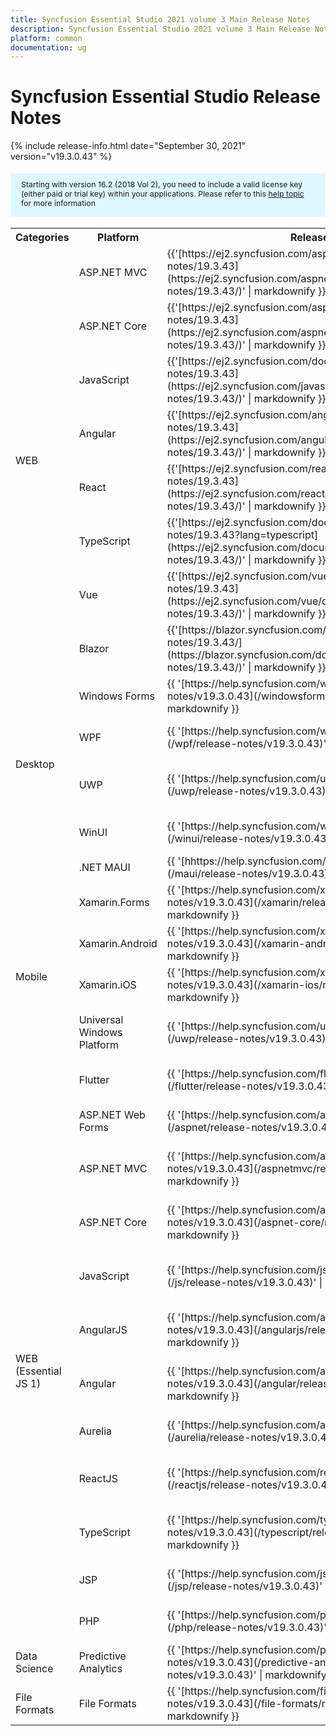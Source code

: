 ```yaml
---
title: Syncfusion Essential Studio 2021 volume 3 Main Release Notes  
description: Syncfusion Essential Studio 2021 volume 3 Main Release Notes  
platform: common
documentation: ug
---
```


# Syncfusion Essential Studio  Release Notes  

{% include release-info.html date="September 30, 2021"   version="v19.3.0.43" %} 

<style>
#license {
    font-size: .88em!important;
margin-top: 1.5em;     margin-bottom: 1.5em;
    background-color: #def8ff;
    padding: 10px 17px 14px;
}
</style>

<div id="license">
Starting with version 16.2 (2018 Vol 2), you need to include a valid license key (either paid or trial key) within your applications. 
Please refer to this <a href="/common/essential-studio/licensing/license-key">help topic</a> for more information 
</div>



<table>
<tr>
<th>
Categories</th><th>
Platform</th><th>
Release Notes</th><th>
Read Me</th></tr>
<tr>
<td rowspan="8">
WEB 
</td>
<td>
ASP.NET MVC
</td>
<td>{{'[https://ej2.syncfusion.com/aspnetmvc/documentation/release-notes/19.3.43](https://ej2.syncfusion.com/aspnetmvc/documentation/release-notes/19.3.43/)' | markdownify }}
</td>
<td>{{'[http://files2.syncfusion.com/Installs/v19.3.0.43/ReadMe/web/ASPMVC.html](http://files2.syncfusion.com/Installs/v19.3.0.43/ReadMe/web/ASPMVC.html)' | markdownify }}
</td>
</tr>
<tr>
<td>
ASP.NET Core	
</td>
<td>{{'[https://ej2.syncfusion.com/aspnetcore/documentation/release-notes/19.3.43](https://ej2.syncfusion.com/aspnetcore/documentation/release-notes/19.3.43/)' | markdownify }}
</td>
<td>{{'[http://files2.syncfusion.com/Installs/v19.3.0.43/ReadMe/web/ASPNETCORE.html](http://files2.syncfusion.com/Installs/v19.3.0.43/ReadMe/web/ASPNETCORE.html)' | markdownify }}
</td>
</tr>
<tr>
<td>
JavaScript
</td>
<td>{{'[https://ej2.syncfusion.com/documentation/release-notes/19.3.43](https://ej2.syncfusion.com/javascript/documentation/release-notes/19.3.43/)' | markdownify }}
</td>
<td>{{'[http://files2.syncfusion.com/Installs/v19.3.0.43/ReadMe/web/JavaScript.html](http://files2.syncfusion.com/Installs/v19.3.0.43/ReadMe/web/JavaScript.html)' | markdownify }}
</td>
</tr>
<tr>
<td>
Angular
</td>
<td>{{'[https://ej2.syncfusion.com/angular/documentation/release-notes/19.3.43](https://ej2.syncfusion.com/angular/documentation/release-notes/19.3.43/)' | markdownify }}
</td>
<td>{{'[http://files2.syncfusion.com/Installs/v19.3.0.43/ReadMe/web/Angular.html](http://files2.syncfusion.com/Installs/v19.3.0.43/ReadMe/web/Angular.html)' | markdownify }}
</td>
</tr>
<tr>
<td>
React
</td>
<td>{{'[https://ej2.syncfusion.com/react/documentation/release-notes/19.3.43](https://ej2.syncfusion.com/react/documentation/release-notes/19.3.43/)' | markdownify }}
</td>
<td>{{'[http://files2.syncfusion.com/Installs/v19.3.0.43/ReadMe/web/React.html](http://files2.syncfusion.com/Installs/v19.3.0.43/ReadMe/web/React.html)' | markdownify }}
</td>
</tr>
<tr>
<td>
TypeScript
</td>
<td>{{'[https://ej2.syncfusion.com/documentation/release-notes/19.3.43?lang=typescript](https://ej2.syncfusion.com/documentation/release-notes/19.3.43/)' | markdownify }}
</td>
<td>{{'[http://files2.syncfusion.com/Installs/v19.3.0.43/ReadMe/web/TypeScript.html](http://files2.syncfusion.com/Installs/v19.3.0.43/ReadMe/web/TypeScript.html)' | markdownify }}
</td>
</tr>
<tr>
<td>
Vue
</td>
<td>{{'[https://ej2.syncfusion.com/vue/documentation/release-notes/19.3.43](https://ej2.syncfusion.com/vue/documentation/release-notes/19.3.43/)' | markdownify }}
</td>
<td>{{'[http://files2.syncfusion.com/Installs/v19.3.0.43/ReadMe/web/Vue.html](http://files2.syncfusion.com/Installs/v19.3.0.43/ReadMe/web/Vue.html)' | markdownify }}
</td>
</tr>
<tr>
<td>
Blazor
</td>
<td>{{'[https://blazor.syncfusion.com/documentation/release-notes/19.3.43/](https://blazor.syncfusion.com/documentation/release-notes/19.3.43/)' | markdownify }}
</td>
<td>{{'[http://files2.syncfusion.com/Installs/v19.3.0.43/ReadMe/web/Blazor.html](http://files2.syncfusion.com/Installs/v19.3.0.43/ReadMe/web/Blazor.html)' | markdownify }}
</td>
</tr>
<tr>
<td rowspan="4">
Desktop
</td>
<td>
Windows Forms
</td>
<td>{{ '[https://help.syncfusion.com/windowsforms/release-notes/v19.3.0.43](/windowsforms/release-notes/v19.3.0.43)' | markdownify }}
</td>
<td>{{ '[http://files2.syncfusion.com/Installs/v19.3.0.43/ReadMe/WindowsForms.html](http://files2.syncfusion.com/Installs/v19.3.0.43/ReadMe/WindowsForms.html)' | markdownify }}
</td>
</tr>
<tr>
<td>
WPF
</td>
<td>{{ '[https://help.syncfusion.com/wpf/release-notes/v19.3.0.43](/wpf/release-notes/v19.3.0.43)' | markdownify }}
</td>
<td>{{ '[http://files2.syncfusion.com/Installs/v19.3.0.43/ReadMe/WPF.html](http://files2.syncfusion.com/Installs/v19.3.0.43/ReadMe/WPF.html)' | markdownify }}
</td>
</tr>
<tr>
<td>
UWP
</td>
<td>{{ '[https://help.syncfusion.com/uwp/release-notes/v19.3.0.43](/uwp/release-notes/v19.3.0.43)' | markdownify }}
</td>
<td>{{ '[http://files2.syncfusion.com/Installs/v19.3.0.43/ReadMe/UniversalWindows.html](http://files2.syncfusion.com/Installs/v19.3.0.43/ReadMe/UniversalWindows.html)' | markdownify }}
</td>
</tr>
<tr>
<td>
WinUI
</td>
<td>{{ '[https://help.syncfusion.com/winui/release-notes/v19.3.0.43](/winui/release-notes/v19.3.0.43)' | markdownify }}
</td>
<td>{{ '[http://files2.syncfusion.com/Installs/v19.3.0.43/ReadMe/WinUI.html](http://files2.syncfusion.com/Installs/v19.3.0.43/ReadMe/WinUI.html)' | markdownify }}
</td>
</tr>
<tr>
<td rowspan="6">
Mobile
</td>
<td>
.NET MAUI
</td>
<td>{{ '[hhttps://help.syncfusion.com/maui/release-notes/v19.3.0.43](/maui/release-notes/v19.3.0.43)' | markdownify }}
</td>
<td>
</td>
</tr>
<tr>
<td>
Xamarin.Forms
</td>
<td>{{ '[https://help.syncfusion.com/xamarin/release-notes/v19.3.0.43](/xamarin/release-notes/v19.3.0.43)' | markdownify }}
</td>
<td>{{ '[http://files2.syncfusion.com/Installs/v19.3.0.43/ReadMe/Xamarin_Forms.html](http://files2.syncfusion.com/Installs/v19.3.0.43/ReadMe/Xamarin_Forms.html)' | markdownify }}
</td>
<tr>
<td>
Xamarin.Android
</td>
<td>{{ '[https://help.syncfusion.com/xamarin-android/release-notes/v19.3.0.43](/xamarin-android/release-notes/v19.3.0.43)' | markdownify }}
</td>
<td>{{ '[http://files2.syncfusion.com/Installs/v19.3.0.43/ReadMe/Xamarin_Forms.html](http://files2.syncfusion.com/Installs/v19.3.0.43/ReadMe/Xamarin_Forms.html)' | markdownify }}
</td>
</tr>
<tr>
<td>
Xamarin.iOS
</td>
<td>{{ '[https://help.syncfusion.com/xamarin-ios/release-notes/v19.3.0.43](/xamarin-ios/release-notes/v19.3.0.43)' | markdownify }}
</td>
<td>{{ '[http://files2.syncfusion.com/Installs/v19.3.0.43/ReadMe/Xamarin_Forms.html](http://files2.syncfusion.com/Installs/v19.3.0.43/ReadMe/Xamarin_Forms.html)' | markdownify }}
</td>
</tr>
<tr>
<td>
Universal Windows Platform
</td>
<td>{{ '[https://help.syncfusion.com/uwp/release-notes/v19.3.0.43](/uwp/release-notes/v19.3.0.43)' | markdownify }}
</td>
<td>{{ '[http://files2.syncfusion.com/Installs/v19.3.0.43/ReadMe/UniversalWindows.html](http://files2.syncfusion.com/Installs/v19.3.0.43/ReadMe/UniversalWindows.html)' | markdownify }}
</td>
</tr>
<tr>
<td>
Flutter
</td>
<td>{{ '[https://help.syncfusion.com/flutter/release-notes/v19.3.0.43](/flutter/release-notes/v19.3.0.43)' | markdownify }}
</td>
<td>{{ '[http://files2.syncfusion.com/Installs/v19.3.0.43/ReadMe/Flutter.html](http://files2.syncfusion.com/Installs/v19.3.0.43/ReadMe/Flutter.html)' | markdownify }}
</td>
</tr>
<tr>
<td rowspan="11">
WEB (Essential JS 1)
</td>
<td>
ASP.NET Web Forms
</td>
<td>{{ '[https://help.syncfusion.com/aspnet/release-notes/v19.3.0.43](/aspnet/release-notes/v19.3.0.43)' | markdownify }}
</td>
<td>{{ '[http://files2.syncfusion.com/Installs/v19.3.0.43/ReadMe/essential-js1/ASP.html](http://files2.syncfusion.com/Installs/v19.3.0.43/ReadMe/essential-js1/ASP.html)' | markdownify }}
</td>
</tr>
<tr>
<td>
ASP.NET MVC
</td>
<td>{{ '[https://help.syncfusion.com/aspnetmvc/release-notes/v19.3.0.43](/aspnetmvc/release-notes/v19.3.0.43)' | markdownify }}
</td>
<td>{{ '[http://files2.syncfusion.com/Installs/v19.3.0.43/ReadMe/essential-js1/ASPMVC.html](http://files2.syncfusion.com/Installs/v19.3.0.43/ReadMe/essential-js1/ASPMVC.html)' | markdownify }}
</td>
</tr>
<tr>
<td>
ASP.NET Core
</td>
<td>{{ '[https://help.syncfusion.com/aspnet-core/release-notes/v19.3.0.43](/aspnet-core/release-notes/v19.3.0.43)' | markdownify }}
</td>
<td>
{{ '[http://files2.syncfusion.com/Installs/v19.3.0.43/ReadMe/essential-js1/ASPNETCORE.html](http://files2.syncfusion.com/Installs/v19.3.0.43/ReadMe/essential-js1/ASPNETCORE.html)' | markdownify }}
</td>
</tr>
<tr>
<td>
JavaScript
</td>
<td>{{ '[https://help.syncfusion.com/js/release-notes/v19.3.0.43](/js/release-notes/v19.3.0.43)' | markdownify }}
</td>
<td>{{ '[http://files2.syncfusion.com/Installs/v19.3.0.43/ReadMe/essential-js1/JavaScript.html](http://files2.syncfusion.com/Installs/v19.3.0.43/ReadMe/essential-js1/JavaScript.html)' | markdownify }}
</td>
</tr>
<tr>
<td>
AngularJS
</td>
<td>{{ '[https://help.syncfusion.com/angularjs/release-notes/v19.3.0.43](/angularjs/release-notes/v19.3.0.43)' | markdownify }}
</td>
<td>{{ '[http://files2.syncfusion.com/Installs/v19.3.0.43/ReadMe/essential-js1/AngularJS.html](http://files2.syncfusion.com/Installs/v19.3.0.43/ReadMe/essential-js1/AngularJS.html)' | markdownify }}
</td>
</tr>
<tr>
<td>
Angular
</td>
<td>{{ '[https://help.syncfusion.com/angular/release-notes/v19.3.0.43](/angular/release-notes/v19.3.0.43)' | markdownify }}
</td>
<td>{{ '[http://files2.syncfusion.com/Installs/v19.3.0.43/ReadMe/essential-js1/Angular.html](http://files2.syncfusion.com/Installs/v19.3.0.43/ReadMe/essential-js1/Angular.html)' | markdownify }}
</td>
</tr>
<tr>
<td>
Aurelia
</td>
<td>{{ '[https://help.syncfusion.com/aurelia/release-notes/v19.3.0.43](/aurelia/release-notes/v19.3.0.43)' | markdownify }}
</td>
<td>{{ '[http://files2.syncfusion.com/Installs/v19.3.0.43/ReadMe/essential-js1/Aurelia.html](http://files2.syncfusion.com/Installs/v19.3.0.43/ReadMe/essential-js1/Aurelia.html)' | markdownify }}
</td>
</tr>
<tr>
<td>
ReactJS
</td>
<td>{{ '[https://help.syncfusion.com/reactjs/release-notes/v19.3.0.43](/reactjs/release-notes/v19.3.0.43)' | markdownify }}
</td>
<td>{{ '[http://files2.syncfusion.com/Installs/v19.3.0.43/ReadMe/essential-js1/ReactJS.html](http://files2.syncfusion.com/Installs/v19.3.0.43/ReadMe/essential-js1/ReactJS.html)' | markdownify }}
</td>
</tr>
<tr>
<td>
TypeScript
</td>
<td>{{ '[https://help.syncfusion.com/typescript/release-notes/v19.3.0.43](/typescript/release-notes/v19.3.0.43)' | markdownify }}
</td>
<td>{{ '[http://files2.syncfusion.com/Installs/v19.3.0.43/ReadMe/essential-js1/TypeScript.html](http://files2.syncfusion.com/Installs/v19.3.0.43/ReadMe/essential-js1/TypeScript.html)' | markdownify }}
</td>
</tr>
<tr>
<td>
JSP
</td>
<td>{{ '[https://help.syncfusion.com/jsp/release-notes/v19.3.0.43](/jsp/release-notes/v19.3.0.43)' | markdownify }}
</td>
<td>{{ '[http://files2.syncfusion.com/Installs/v19.3.0.43/ReadMe/essential-js1/JSP.html](http://files2.syncfusion.com/Installs/v19.3.0.43/ReadMe/essential-js1/JSP.html)' | markdownify }}
</td>
</tr>
<tr>
<td>
PHP
</td>
<td>{{ '[https://help.syncfusion.com/php/release-notes/v19.3.0.43](/php/release-notes/v19.3.0.43)' | markdownify }}
</td>
<td>{{ '[http://files2.syncfusion.com/Installs/v19.3.0.43/ReadMe/essential-js1/PHP.html](http://files2.syncfusion.com/Installs/v19.3.0.43/ReadMe/essential-js1/PHP.html)' | markdownify }}
</td>
</tr>
<tr>
<td>
Data Science
</td>
<td>
Predictive Analytics
</td>
<td>{{ '[https://help.syncfusion.com/predictive-analytics/release-notes/v19.3.0.43](/predictive-analytics/release-notes/v19.3.0.43)' | markdownify }}
</td>
<td>
</td>
</tr>
<tr>
<td>
File Formats
</td>
<td>
File Formats
</td>
<td>{{ '[https://help.syncfusion.com/file-formats/release-notes/v19.3.0.43](/file-formats/release-notes/v19.3.0.43)' | markdownify }}
</td>
<td>
</td>
</tr>
</table>